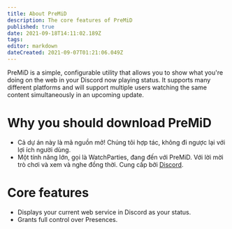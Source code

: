 ```yaml
---
title: About PreMiD
description: The core features of PreMiD
published: true
date: 2021-09-18T14:11:02.189Z
tags: 
editor: markdown
dateCreated: 2021-09-07T01:21:06.049Z
---
```


PreMiD is a simple, configurable utility that allows you to show what you're doing on the web in your Discord now playing status. It supports many different platforms and will support multiple users watching the same content simultaneously in an upcoming update.

# Why you should download PreMiD
- Cả dự án này là mã nguồn mở! Chúng tôi hợp tác, không đi ngược lại với lợi ích người dùng.
- Một tính năng lớn, gọi là WatchParties, đang đến với PreMiD. Với lời mời trò chơi và xem và nghe đồng thời. Cung cấp bởi [Discord](https://discordapp.com/).

# Core features
- Displays your current web service in Discord as your status.
- Grants full control over Presences.